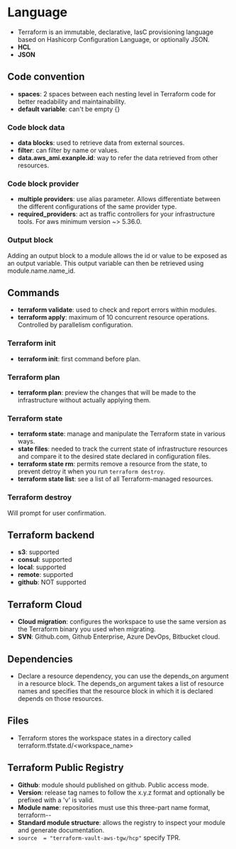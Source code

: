 # Language
- Terraform is an immutable, declarative, IasC provisioning language based on Hashicorp Configuration Language, or optionally JSON.
- **HCL**
- **JSON**

## Code convention

- **spaces**: 2 spaces between each nesting level in Terraform code for better readability and maintainability.
- **default variable**: can't be empty {}

### Code block data

- **data blocks**: used to retrieve data from external sources.
- **filter**: can filter by name or values.
- **data.aws_ami.exanple.id**: way to refer the data retrieved from other resources.

### Code block provider

- **multiple providers**: use alias parameter. Allows differentiate between the different configurations of the same provider type.
- **required_providers**: act as traffic controllers for your infrastructure tools. For aws minimum version ~> 5.36.0.

### Output block

Adding an output block to a module allows the id or value to be exposed as an output variable. This output variable can then be retrieved using module.name.name_id.

## Commands

- **terraform validate**: used to check and report errors within modules.
- **terraform apply**: maximum of 10 concurrent resource operations. Controlled by parallelism configuration.

### Terraform init

- **terraform init**: first command before plan.

### Terraform plan

- **terraform plan**: preview the changes that will be made to the infrastructure without actually applying them.

### Terraform state

- **terraform state**: manage and manipulate the Terraform state in various ways.
- **state files**: needed to track the current state of infrastructure resources and compare it to the desired state declared in configuration files.
- **terraform state rm**: permits remove a resource from the state, to prevent detroy it when you run `terraform destroy`.
- **terraform state list**: see a list of all Terraform-managed resources.

### Terraform destroy

Will prompt for user confirmation.

## Terraform backend

- **s3**: supported
- **consul**: supported
- **local**: supported
- **remote**: supported
- **github**: NOT supported

## Terraform Cloud

- **Cloud migration**: configures the workspace to use the same version as the Terraform binary you used when migrating.
- **SVN**: Github.com, Github Enterprise, Azure DevOps, Bitbucket cloud.

## Dependencies

- Declare a resource dependency, you can use the depends_on argument in a resource block. The depends_on argument takes a list of resource names and specifies that the resource block in which it is declared depends on those resources.

## Files

- Terraform stores the workspace states in a directory called terraform.tfstate.d/<workspace_name>

## Terraform Public Registry

- **Github**: module should published on github. Public access mode.
- **Version**: release tag names to follow the x.y.z format and optionally be prefixed with a 'v' is valid.
- **Module name**: repositories must use this three-part name format, terraform-<PROVIDER>-<NAME>
- **Standard module structure**: allows the registry to inspect your module and generate documentation.
- `source  = "terraform-vault-aws-tgw/hcp"` specify TPR.

